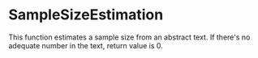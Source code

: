 # SampleSizeEstimation

This function estimates a sample size from an abstract text. If there's no adequate number in the text, return value is 0.

